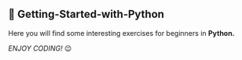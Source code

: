 ## :pushpin: Getting-Started-with-Python


Here you will find some interesting exercises for beginners in **Python.**


_ENJOY CODING!_ :wink:

